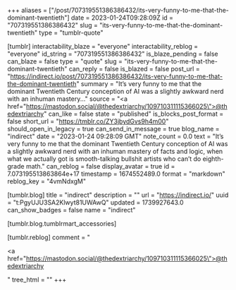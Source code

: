 +++
aliases = ["/post/707319551386386432/its-very-funny-to-me-that-the-dominant-twentieth"]
date = 2023-01-24T09:28:09Z
id = "707319551386386432"
slug = "its-very-funny-to-me-that-the-dominant-twentieth"
type = "tumblr-quote"

[tumblr]
interactability_blaze = "everyone"
interactability_reblog = "everyone"
id_string = "707319551386386432"
is_blaze_pending = false
can_blaze = false
type = "quote"
slug = "its-very-funny-to-me-that-the-dominant-twentieth"
can_reply = false
is_blazed = false
post_url = "https://indirect.io/post/707319551386386432/its-very-funny-to-me-that-the-dominant-twentieth"
summary = "It’s very funny to me that the dominant Twentieth Century conception of AI was a slightly awkward nerd with an inhuman mastery..."
source = "<a href=\"https://mastodon.social/@thedextriarchy/109710311115366025\">@thedextriarchy</a>"
can_like = false
state = "published"
is_blocks_post_format = false
short_url = "https://tmblr.co/ZY3jbydGvs9h4m00"
should_open_in_legacy = true
can_send_in_message = true
blog_name = "indirect"
date = "2023-01-24 09:28:09 GMT"
note_count = 0.0
text = "It’s very funny to me that the dominant Twentieth Century conception of AI was a slightly awkward nerd with an inhuman mastery of facts and logic, when what we actually got is smooth-talking bullshit artists who can’t do eighth-grade math."
can_reblog = false
display_avatar = true
id = 7.073195513863864e+17
timestamp = 1674552489.0
format = "markdown"
reblog_key = "4vmNdxgM"

[tumblr.blog]
title = "indirect"
description = ""
url = "https://indirect.io/"
uuid = "t:PgyUJU3SA2Klwyt81UWAwQ"
updated = 1739927643.0
can_show_badges = false
name = "indirect"

[tumblr.blog.tumblrmart_accessories]

[tumblr.reblog]
comment = "<p><a href=\"https://mastodon.social/@thedextriarchy/109710311115366025\">@thedextriarchy</a></p>"
tree_html = ""
+++
